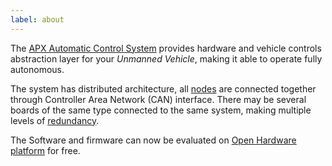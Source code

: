 ```yaml
---
label: about
---
```


The [APX Automatic Control System](hw) provides hardware and vehicle controls abstraction layer for your *Unmanned Vehicle*, making it able to operate fully autonomous.

The system has distributed architecture, all [nodes](hw) are connected together through Controller Area Network (CAN) interface. There may be several boards of the same type connected to the same system, making multiple levels of [redundancy](https://en.wikipedia.org/wiki/Redundancy_(engineering)).

The Software and firmware can now be evaluated on [Open Hardware platform](hw/nodes/xhawk) for free.
